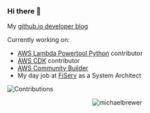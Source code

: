 ### Hi there 👋

My [github.io developer blog](https://michaelbrewer.github.io/)

Currently working on:
- [AWS Lambda Powertool Python](https://github.com/awslabs/aws-lambda-powertools-python) contributor
- [AWS CDK](https://github.com/aws/aws-cdk) contributor
- [AWS Community Builder](https://aws.amazon.com/developer/community/community-builders/)
- My day job at [FiServ](https://www.fiserv.com/) as a System Architect

![Contributions](https://github-profile-summary-cards.vercel.app/api/cards/profile-details?username=michaelbrewer&theme=solarized_dark)

<p align="center"> <img src="https://github-readme-stats.vercel.app/api?username=michaelbrewer&show_icons=true" alt="michaelbrewer" /> </p>

<!--
**michaelbrewer/michaelbrewer** is a ✨ _special_ ✨ repository because its `README.md` (this file) appears on your GitHub profile.

Here are some ideas to get you started:

- 🔭 I’m currently working on ...
- 🌱 I’m currently learning ...
- 👯 I’m looking to collaborate on ...
- 🤔 I’m looking for help with ...
- 💬 Ask me about ...
- 📫 How to reach me: ...
- 😄 Pronouns: ...
- ⚡ Fun fact: ...
-->
